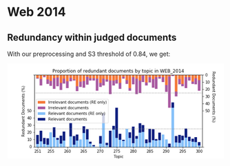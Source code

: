 # Web 2014

## Redundancy within judged documents

With our preprocessing and S3 threshold of 0.84, we get:

![Reproduction of Figure 4](reproduced-figure-4.png)


